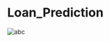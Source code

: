 # Loan_Prediction
![abc](https://datahack-prod.s3.ap-south-1.amazonaws.com/__sized__/contest_cover/loanpre-thumbnail-1200x1200.png)
